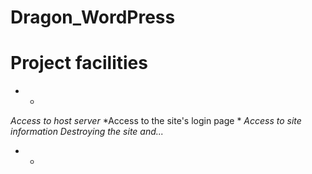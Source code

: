 # Dragon_WordPress


# Project facilities
* *
*Access to host server*
*Access to the site's login page *
*Access to site information*
*Destroying the site and...*
* *
